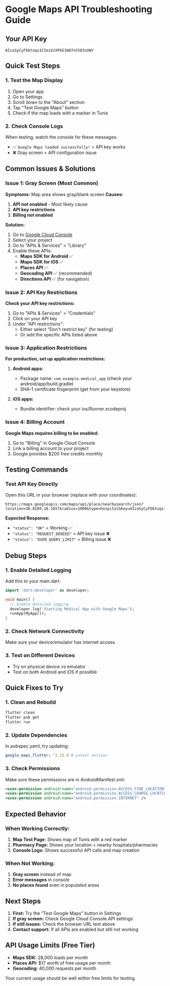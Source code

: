 # Google Maps API Troubleshooting Guide

## Your API Key

```
AIzaSyCyFbbtuqs1CIezXzXPkE1HA7nCh83uXWY
```

## Quick Test Steps

### 1. Test the Map Display

1. Open your app
2. Go to Settings
3. Scroll down to the "About" section
4. Tap "Test Google Maps" button
5. Check if the map loads with a marker in Tunis

### 2. Check Console Logs

When testing, watch the console for these messages:

- ✅ `Google Maps loaded successfully!` = API key works
- ❌ Gray screen = API configuration issue

## Common Issues & Solutions

### Issue 1: Gray Screen (Most Common)

**Symptoms:** Map area shows gray/blank screen **Causes:**

1. **API not enabled** - Most likely cause
2. **API key restrictions**
3. **Billing not enabled**

**Solution:**

1. Go to [Google Cloud Console](https://console.cloud.google.com/)
2. Select your project
3. Go to "APIs & Services" > "Library"
4. Enable these APIs:
   - **Maps SDK for Android** ✅
   - **Maps SDK for iOS** ✅
   - **Places API** ✅
   - **Geocoding API** ✅ (recommended)
   - **Directions API** ✅ (for navigation)

### Issue 2: API Key Restrictions

**Check your API key restrictions:**

1. Go to "APIs & Services" > "Credentials"
2. Click on your API key
3. Under "API restrictions":
   - Either select "Don't restrict key" (for testing)
   - Or add the specific APIs listed above

### Issue 3: Application Restrictions

**For production, set up application restrictions:**

1. **Android apps:**

   - Package name: `com.example.medical_app` (check your
     android/app/build.gradle)
   - SHA-1 certificate fingerprint (get from your keystore)

2. **iOS apps:**
   - Bundle identifier: check your ios/Runner.xcodeproj

### Issue 4: Billing Account

**Google Maps requires billing to be enabled:**

1. Go to "Billing" in Google Cloud Console
2. Link a billing account to your project
3. Google provides $200 free credits monthly

## Testing Commands

### Test API Key Directly

Open this URL in your browser (replace with your coordinates):

```
https://maps.googleapis.com/maps/api/place/nearbysearch/json?location=36.8189,10.1657&radius=1000&type=hospital&key=AIzaSyCyFbbtuqs1CIezXzXPkE1HA7nCh83uXWY
```

**Expected Response:**

- `"status": "OK"` = Working ✅
- `"status": "REQUEST_DENIED"` = API key issue ❌
- `"status": "OVER_QUERY_LIMIT"` = Billing issue ❌

## Debug Steps

### 1. Enable Detailed Logging

Add this to your main.dart:

```dart
import 'dart:developer' as developer;

void main() {
  // Enable detailed logging
  developer.log('Starting Medical App with Google Maps');
  runApp(MyApp());
}
```

### 2. Check Network Connectivity

Make sure your device/emulator has internet access.

### 3. Test on Different Devices

- Try on physical device vs emulator
- Test on both Android and iOS if possible

## Quick Fixes to Try

### 1. Clean and Rebuild

```bash
flutter clean
flutter pub get
flutter run
```

### 2. Update Dependencies

In pubspec.yaml, try updating:

```yaml
google_maps_flutter: ^2.15.0 # Latest version
```

### 3. Check Permissions

Make sure these permissions are in AndroidManifest.xml:

```xml
<uses-permission android:name="android.permission.ACCESS_FINE_LOCATION" />
<uses-permission android:name="android.permission.ACCESS_COARSE_LOCATION" />
<uses-permission android:name="android.permission.INTERNET" />
```

## Expected Behavior

### When Working Correctly:

1. **Map Test Page:** Shows map of Tunis with a red marker
2. **Pharmacy Page:** Shows your location + nearby
   hospitals/pharmacies
3. **Console Logs:** Shows successful API calls and map creation

### When Not Working:

1. **Gray screen** instead of map
2. **Error messages** in console
3. **No places found** even in populated areas

## Next Steps

1. **First:** Try the "Test Google Maps" button in Settings
2. **If gray screen:** Check Google Cloud Console API settings
3. **If still issues:** Check the browser URL test above
4. **Contact support:** If all APIs are enabled but still not working

## API Usage Limits (Free Tier)

- **Maps SDK:** 28,000 loads per month
- **Places API:** $17 worth of free usage per month
- **Geocoding:** 40,000 requests per month

Your current usage should be well within free limits for testing.
